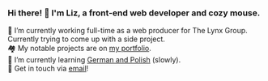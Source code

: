 ### Hi there! 👋 I'm Liz, a front-end web developer and cozy mouse.

🔭 I’m currently working full-time as a web producer for The Lynx Group. Currently trying to come up with a side project.<br>
🏘️ My notable projects are on [my portfolio](https://lizlorena.com).
<br>
🌱 I’m currently learning [German and Polish](http://duolingo.com/cozymaus) (slowly).
<br>
💬 Get in touch via [email](mailto:hello@lizlorena.com)!
